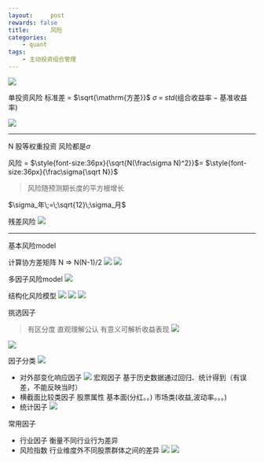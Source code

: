 ```yaml
---
layout:     post
rewards: false
title:      风险
categories:
    - quant
tags:
    - 主动投资组合管理
---
```


![](https://cdn.jsdelivr.net/gh/631068264/img/0069RVTdgy1fv9hr8vuxtj30ss0b23z7.jpg)

单投资风险 标准差 = $\sqrt{\mathrm{方差}}$
$\sigma\;=\;std(\mathrm{组合收益率-基准收益率})$

![](https://cdn.jsdelivr.net/gh/631068264/img/0069RVTdgy1fv9hreab6hj30xu0jodhg.jpg)

---

N 股等权重投资 风险都是$\sigma$

风险 = $\style{font-size:36px}{\sqrt{N(\frac\sigma N)^2}}$= $\style{font-size:36px}{\frac\sigma{\sqrt N}}$

> 风险随预测期长度的平方根增长

$\sigma_年\;=\;\sqrt{12}\;\sigma_月$

残差风险
![](https://cdn.jsdelivr.net/gh/631068264/img/0069RVTdgy1fv9hrj1yonj30xq0dywf5.jpg)

---

基本风险model

计算协方差矩阵
N => N(N-1)/2
![](https://cdn.jsdelivr.net/gh/631068264/img/0069RVTdgy1fva07lgqjuj30xq0ji3zr.jpg)
![](https://cdn.jsdelivr.net/gh/631068264/img/0069RVTdgy1fva0azh1q9j30xy0b6my5.jpg)

多因子风险model
![](https://cdn.jsdelivr.net/gh/631068264/img/0069RVTdgy1fva0b4jzvpj30xo09w75b.jpg)

结构化风险模型
![](https://cdn.jsdelivr.net/gh/631068264/img/0069RVTdgy1fva0b8xkktj30go02w3yc.jpg)
![](https://cdn.jsdelivr.net/gh/631068264/img/0069RVTdgy1fva0bgnskkj30z20smtbb.jpg)
![](https://cdn.jsdelivr.net/gh/631068264/img/0069RVTdgy1fva0bk33cwj30z8080q3l.jpg)

挑选因子
> 有区分度 直观理解公认 有意义可解析收益表现
![](https://cdn.jsdelivr.net/gh/631068264/img/0069RVTdgy1fva0boby95j314q09m0tu.jpg)

![](https://cdn.jsdelivr.net/gh/631068264/img/0069RVTdgy1fva0bt6riyj30x407c751.jpg)

因子分类
![](https://cdn.jsdelivr.net/gh/631068264/img/0069RVTdgy1fva0bz7o8wj30xy06kt94.jpg)
- 对外部变化响应因子
![](https://cdn.jsdelivr.net/gh/631068264/img/0069RVTdgy1fva0c44139j313406w3z7.jpg)
  宏观因子 基于历史数据通过回归、统计得到（有误差，不能反映当时）
- 横截面比较类因子
  股票属性 基本面(分红。。) 市场类(收益,波动率。。。)
- 统计因子
![](https://cdn.jsdelivr.net/gh/631068264/img/0069RVTdgy1fva0c8pa5zj314808idgx.jpg)

常用因子
- 行业因子
衡量不同行业行为差异
- 风险指数
行业维度外不同股票群体之间的差异
![](https://cdn.jsdelivr.net/gh/631068264/img/0069RVTdgy1fva0chg8maj315e13ujuh.jpg)
![](https://cdn.jsdelivr.net/gh/631068264/img/0069RVTdgy1fva0cm7asmj314m0j276s.jpg)